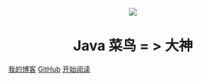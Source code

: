 <p align="center">
<img src="https://s2.ax1x.com/2019/03/31/AD5Eng.jpg" width=""/>
</p>

<h1 align="center">Java 菜鸟 = > 大神</h1>

[我的博客](https://blog.csdn.net/qq_43270074)
[GitHub](<https://github.com/freestylefly/javaStudy>)
[开始阅读](#学习资料:tokyo_tower:)

